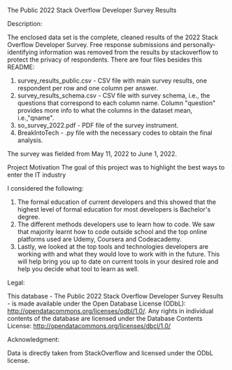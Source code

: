 The Public 2022 Stack Overflow Developer Survey Results

Description:

The enclosed data set is the complete, cleaned results of the 2022 Stack Overflow Developer Survey. Free response submissions and personally-identifying information was removed from the results by stackoverflow to protect the privacy of respondents. There are four files besides this README:

1. survey_results_public.csv - CSV file with main survey results, one respondent per row and one column per answer.
2. survey_results_schema.csv - CSV file with survey schema, i.e., the questions that correspond to each column name. Column "question" provides more info to what the columns in the dataset mean, i.e.,"qname".
3. so_survey_2022.pdf - PDF file of the survey instrument.
4. BreakIntoTech - .py file with the necessary codes to obtain the final analysis.

The survey was fielded from May 11, 2022 to June 1, 2022. 

Project Motivation
The goal of this project was to highlight the best ways to enter the IT industry

I considered the following:
1. The formal education of current developers and this showed that the highest level of formal education for most developers is Bachelor's degree.
2. The different methods developers use to learn how to code. We saw that majority learnt how to code outside school and the top online platforms used are Udemy, Coursera and Codeacademy.
3. Lastly, we looked at the top tools and technologies developers are working with and what they would love to work with in the future. This will help bring you up to date on current tools in your desired role and help you decide what tool to learn as well.


Legal:

This database - The Public 2022 Stack Overflow Developer Survey Results - is made available under the Open Database License (ODbL): http://opendatacommons.org/licenses/odbl/1.0/. Any rights in individual contents of the database are licensed under the Database Contents License: http://opendatacommons.org/licenses/dbcl/1.0/



Acknowledgment:

Data is directly taken from StackOverflow and licensed under the ODbL license.